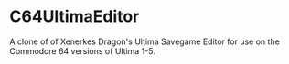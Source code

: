 # C64UltimaEditor

A clone of of Xenerkes Dragon's Ultima Savegame Editor for use on the Commodore 64 versions of Ultima 1-5.
